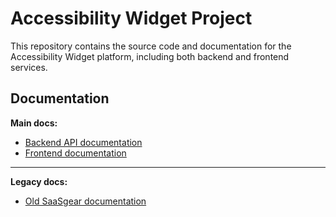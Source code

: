 
# Accessibility Widget Project

This repository contains the source code and documentation for the Accessibility Widget platform, including both backend and frontend services.

## Documentation

**Main docs:**
- [Backend API documentation](./api/README.md)
- [Frontend documentation](./app/README.md)

---

**Legacy docs:**
- [Old SaaSgear documentation](./README.old.md)
